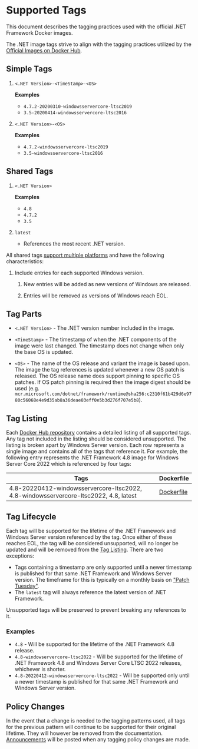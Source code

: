 # Supported Tags

This document describes the tagging practices used with the official .NET Framework Docker images.

The .NET image tags strive to align with the tagging practices utilized by the [Official Images on Docker Hub](https://hub.docker.com/search?q=&type=image&image_filter=official).

## Simple Tags

1. `<.NET Version>-<TimeStamp>-<OS>`

    **Examples**

    * `4.7.2-20200310-windowsservercore-ltsc2019`
    * `3.5-20200414-windowsservercore-ltsc2016`

1. `<.NET Version>-<OS>`

    **Examples**

    * `4.7.2-windowsservercore-ltsc2019`
    * `3.5-windowsservercore-ltsc2016`

## Shared Tags

1. `<.NET Version>`

    **Examples**

    * `4.8`
    * `4.7.2`
    * `3.5`

1. `latest`

    * References the most recent .NET version.

All shared tags [support multiple platforms](https://blog.docker.com/2017/09/docker-official-images-now-multi-platform/) and have the following characteristics:

1. Include entries for each supported Windows version.

    1. New entries will be added as new versions of Windows are released.

    1. Entries will be removed as versions of Windows reach EOL.

## Tag Parts

* `<.NET Version>` - The .NET version number included in the image.

* `<TimeStamp>` - The timestamp of when the .NET components of the image were last changed.  The timestamp does not change when only the base OS is updated.

* `<OS>` - The name of the OS release and variant the image is based upon.  The image the tag references is updated whenever a new OS patch is released.  The OS release name does support pinning to specific OS patches.  If OS patch pinning is required then the image digest should be used (e.g. `mcr.microsoft.com/dotnet/framework/runtime@sha256:c2310f61b429d6e9780c56068e4e9d35ab8a36deae03eff0e5b3d276f707e5b8`).

## Tag Listing

Each [Docker Hub repository](https://hub.docker.com/r/microsoft/dotnet-framework) contains a detailed listing of all supported tags. Any tag not included in the listing should be considered unsupported. The listing is broken apart by Windows Server version. Each row represents a single image and contains all of the tags that reference it. For example, the following entry represents the .NET Framework 4.8 image for Windows Server Core 2022 which is referenced by four tags:

Tags | Dockerfile
-----------| -------------
4.8-20220412-windowsservercore-ltsc2022, 4.8-windowsservercore-ltsc2022, 4.8, latest | [Dockerfile](https://github.com/microsoft/dotnet-framework-docker/blob/228ad35840777951381456d3f89392c3a8fe8a89/src/sdk/4.8/windowsservercore-ltsc2022/Dockerfile)

## Tag Lifecycle

Each tag will be supported for the lifetime of the .NET Framework and Windows Server version referenced by the tag. Once either of these reaches EOL, the tag will be considered unsupported, will no longer be updated and will be removed from the [Tag Listing](#tag-listing). There are two exceptions:

* Tags containing a timestamp are only supported until a newer timestamp is published for that same .NET Framework and Windows Server version. The timeframe for this is typically on a monthly basis on ["Patch Tuesday"](https://www.microsoft.com/msrc/faqs-security-update-guide).
* The `latest` tag will always reference the latest version of .NET Framework.

Unsupported tags will be preserved to prevent breaking any references to it.

### Examples

* `4.8` - Will be supported for the lifetime of the .NET Framework 4.8 release.
* `4.8-windowservercore-ltsc2022` - Will be supported for the lifetime of .NET Framework 4.8 and Windows Server Core LTSC 2022 releases, whichever is shorter.
* `4.8-20220412-windowsservercore-ltsc2022` - Will be supported only until a newer timestamp is published for that same .NET Framework and Windows Server version.

## Policy Changes

In the event that a change is needed to the tagging patterns used, all tags for the previous pattern will continue to be supported for their original lifetime. They will however be removed from the documentation. [Announcements](https://github.com/microsoft/dotnet-framework-docker/discussions/categories/announcements) will be posted when any tagging policy changes are made.
